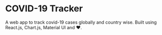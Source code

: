 # COVID-19 Tracker
A web app to track covid-19 cases globally and country wise. Built using React.js, Chart.js, Material UI and :heart:.
